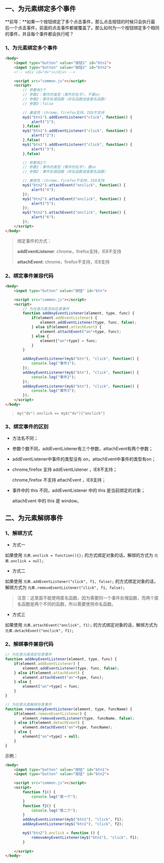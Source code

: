 ## 一、为元素绑定多个事件

**前导：**如果一个按钮绑定了多个点击事件，那么点击按钮的时候只会执行最后一个点击事件，前面的点击事件都被覆盖了。那么如何为一个按钮绑定多个相同的事件，并且每个事件都会执行呢？



### 1、为元素绑定多个事件

```html
<body>
    <input type="button" value="按钮1" id="btn1">
    <input type="button" value="按钮2" id="btn2">
    <!-- <div id="dv"></div> -->

    <script src="common.js"></script>
    <script>
        // 参数有3个
        // 参数1：事件的类型（事件的名字），不要on
        // 参数2：事件处理函数（命名函数或者匿名函数）
        // 参数3：false

        // 兼容性：chrome，firefox支持，IE8不支持
    	my$("btn1").addEventListener("click", function() {
            alert("1");
        },false)
        my$("btn1").addEventListener("click", function() {
            alert("2");
        },false)
        my$("btn1").addEventListener("click", function() {
            alert("3");
        },false)

        // 参数有2个
        // 参数1：事件的类型（事件的名字），要on
        // 参数2：事件处理函数（命名函数或者匿名函数）

        // 兼容性：chrome，firefox不支持，IE8支持
        my$("btn2").attachEvent("onclick", function() {
            alert("4");
        });
        my$("btn2").attachEvent("onclick", function() {
            alert("5");
        });
        my$("btn2").attachEvent("onclick", function() {
            alert("6");
        });
    </script>
</body>
```

> 绑定事件的方式：
>
> **addEventListener**: chrome，firefox支持，IE8不支持
>
> **attachEvent**: chrome，firefox不支持，IE8支持



### 2、绑定事件兼容代码

```html
<body>
    <input type="button" value="按钮" id="btn">

    <script src="common.js"></script>
    <script>
        // 为任意元素添加任意事件
        function addAnyEventListener(element, type, func) {
            if(element.addEventListener) {
                element.addEventListener(type, func, false);
            } else if(element.attachEvent) {
                element.attachEvent("on"+type, func);
            } else {
                element["on"+type] = func;
            }
        }

        addAnyEventListener(my$("btn"), "click", function() {
            console.log("事件1");
        });
        addAnyEventListener(my$("btn"), "click", function() {
            console.log("事件2");
        });
        addAnyEventListener(my$("btn"), "click", function() {
            console.log("事件3");
        });
    </script>
</body>
```

>`my("dv").onclick == my$("dv")["onclick"]`



### 3、绑定事件的区别

-   方法名不同；

-   参数个数不同，addEventListener有三个参数，attachEvent有两个参数；

-  addEventListener中事件的类型没有 on，attachEvent中事件的类型有on；

-  chrome,firefox 支持 addEventListener ，IE8不支持；

   chrome,firefox 不支持 attachEvent ，IE8支持；

-  事件中的 this 不同，addEventListener 中的 this 是当前绑定的对象；

   attachEvent 中的 this 是 window。





## 二、为元素解绑事件

### 1、解绑方式

- 方式一

如果使用 `元素.onclick = function(){};` 的方式绑定对象的话，解绑的方式为 `元素.onclick = null;`



- 方式二

如果使用 `元素.addEventListener("click", f1, false);` 的方式绑定对象的话，解绑方式为 `元素.removeEventListener("click", f1, false);` 

> 注意：这里面不能使用匿名函数，因为需要同一个事件处理函数，而两个匿名函数是两个不同的函数，所以需要使用命名函数。



- 方式三

如果使用 `元素.attachEvent("onclick", f1);` 的方式绑定对象的话，解绑方式为 `元素.detachEvent("onclick", f1);` 





### 2、解绑事件兼容代码

```js
// 为任意元素绑定任意事件
function addAnyEventListener(element, type, func) {
    if(element.addEventListener) {
        element.addEventListener(type, func, false);
    } else if(element.attachEvent) {
        element.attachEvent("on"+type, func);
    } else {
        element["on"+type] = func;
    }
}

// 为任意元素解绑任意事件
function removeAnyEventListener(element, type, funcName) {
    if(element.removeEventListener) {
        element.removeEventListener(type, funcName, false);
    } else if(element.detachEvent) {
        element.detachEvent("on"+type, funcName);
    } else {
        element["on"+type] = null;
    }
}
```

示例：

```html
<body>
    <input type="button" value="按钮" id="btn1">
    <input type="button" value="按钮" id="btn2">

    <script src="common.js"></script>
    <script>
        function f1() {
            console.log("第一个");
        }
        function f2() {
            console.log("第二个");
        }
        addAnyEventListener(my$("btn1"), "click", f1);
        addAnyEventListener(my$("btn1"), "click", f2);

        my$("btn2").onclick = function () {
            removeAnyEventListener(my$("btn1"), "click", f1);
        }
        
    </script>
</body>
```
